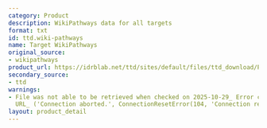 ```yaml
---
category: Product
description: WikiPathways data for all targets
format: txt
id: ttd.wiki-pathways
name: Target WikiPathways
original_source:
- wikipathways
product_url: https://idrblab.net/ttd/sites/default/files/ttd_download/P4-06-Target_wikipathway.txt
secondary_source:
- ttd
warnings:
- File was not able to be retrieved when checked on 2025-10-29_ Error connecting to
  URL_ ('Connection aborted.', ConnectionResetError(104, 'Connection reset by peer'))
layout: product_detail
---
```

